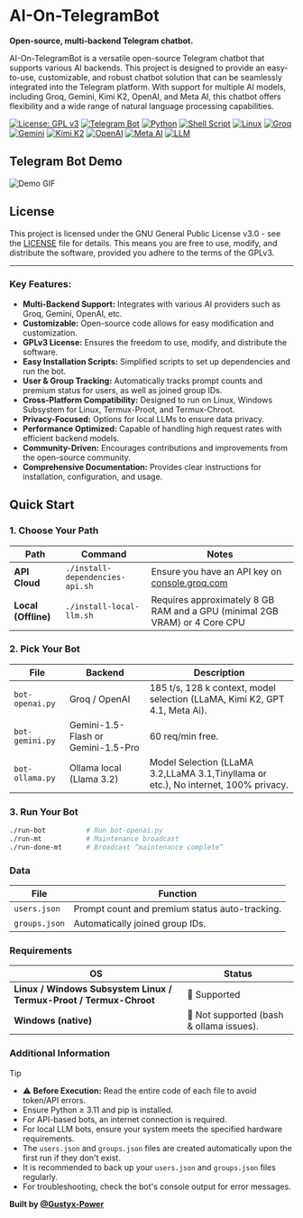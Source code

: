 # AI-On-TelegramBot
**Open-source, multi-backend Telegram chatbot.**

AI-On-TelegramBot is a versatile open-source Telegram chatbot that supports various AI backends. This project is designed to provide an easy-to-use, customizable, and robust chatbot solution that can be seamlessly integrated into the Telegram platform. With support for multiple AI models, including Groq, Gemini, Kimi K2, OpenAI, and Meta AI, this chatbot offers flexibility and a wide range of natural language processing capabilities.

[![License: GPL v3](https://img.shields.io/badge/License-GPLv3-blue.svg)](https://www.gnu.org/licenses/gpl-3.0)
[![Telegram Bot](https://img.shields.io/badge/Telegram-Bot-blue.svg?logo=telegram)](https://telegram.org/)
[![Python](https://img.shields.io/badge/Python-3.11+-blue.svg?logo=python&logoColor=yellow)](https://www.python.org/)
[![Shell Script](https://img.shields.io/badge/Shell%20Script-bash-green.svg?logo=gnu-bash&logoColor=white)](https://www.gnu.org/software/bash/)
[![Linux](https://img.shields.io/badge/Linux-Kernel-yellow.svg?logo=linux&logoColor=black)](https://www.kernel.org/)
[![Groq](https://img.shields.io/badge/Powered%20by-Groq-green.svg)](https://groq.com/)
[![Gemini](https://img.shields.io/badge/Powered%20by-Gemini-blue.svg)](https://deepmind.google/technologies/gemini/)
[![Kimi K2](https://img.shields.io/badge/Powered%20by-Kimi%20K2-orange.svg)](https://www.kimi.ai/)
[![OpenAI](https://img.shields.io/badge/Powered%20by-OpenAI-black.svg)](https://openai.com/)
[![Meta AI](https://img.shields.io/badge/Powered%20by-Meta%20AI-blueviolet.svg)](https://ai.meta.com/)
[![LLM](https://img.shields.io/badge/Technology-LLM-lightgrey.svg)]()

## Telegram Bot Demo
![Demo GIF](https://raw.githubusercontent.com/Gustyx-Power/Ai-On-TelegramBot/master/result.gif)

## License
This project is licensed under the GNU General Public License v3.0 - see the [LICENSE](LICENSE) file for details.
This means you are free to use, modify, and distribute the software, provided you adhere to the terms of the GPLv3.

---

### Key Features:
- **Multi-Backend Support:** Integrates with various AI providers such as Groq, Gemini, OpenAI, etc.
- **Customizable:** Open-source code allows for easy modification and customization.
- **GPLv3 License:** Ensures the freedom to use, modify, and distribute the software.
- **Easy Installation Scripts:** Simplified scripts to set up dependencies and run the bot.
- **User & Group Tracking:** Automatically tracks prompt counts and premium status for users, as well as joined group IDs.
- **Cross-Platform Compatibility:** Designed to run on Linux, Windows Subsystem for Linux, Termux-Proot, and Termux-Chroot.
- **Privacy-Focused:** Options for local LLMs to ensure data privacy.
- **Performance Optimized:** Capable of handling high request rates with efficient backend models.
- **Community-Driven:** Encourages contributions and improvements from the open-source community.
- **Comprehensive Documentation:** Provides clear instructions for installation, configuration, and usage.


## Quick Start

### 1. Choose Your Path
| Path | Command | Notes                                                                      |
| --- | --- |----------------------------------------------------------------------------|
| **API Cloud** | `./install-dependencies-api.sh` | Ensure you have an API key on [console.groq.com](https://console.groq.com) |
| **Local (Offline)** | `./install-local-llm.sh` | Requires approximately 8 GB RAM and a GPU (minimal 2GB VRAM) or 4 Core CPU |

### 2. Pick Your Bot
| File            | Backend                            | Description                                                                         |
|-----------------|------------------------------------|-------------------------------------------------------------------------------------|
| `bot-openai.py` | Groq / OpenAI                      | 185 t/s, 128 k context, model selection (LLaMA, Kimi K2, GPT 4.1, Meta Ai).         |
| `bot-gemini.py` | Gemini-1.5-Flash or Gemini-1.5-Pro | 60 req/min free.                                                                    |
| `bot-ollama.py` | Ollama local (Llama 3.2)           | Model Selection (LLaMA 3.2,LLaMA 3.1,Tinyllama or etc.), No internet, 100% privacy. |

### 3. Run Your Bot
```bash
./run-bot          # Run bot-openai.py
./run-mt           # Maintenance broadcast
./run-done-mt      # Broadcast “maintenance complete”
```

### Data
| File          | Function                                         |
| ------------- | ---------------------------------------------- |
| `users.json`  | Prompt count and premium status auto-tracking. |
| `groups.json` | Automatically joined group IDs. |

### Requirements
| OS                                                                 | Status                                   |
|--------------------------------------------------------------------|------------------------------------------|
| **Linux / Windows Subsystem Linux / Termux-Proot / Termux-Chroot** | 🚀 Supported                             |
| **Windows (native)**                                               | 🚫 Not supported (bash & ollama issues). |

### Additional Information
> [!TIP]
> - ⚠️ **Before Execution:** Read the entire code of each file to avoid token/API errors.
> - Ensure Python ≥ 3.11 and pip is installed.
> - For API-based bots, an internet connection is required.
> - For local LLM bots, ensure your system meets the specified hardware requirements.
> - The `users.json` and `groups.json` files are created automatically upon the first run if they don't exist.
> - It is recommended to back up your `users.json` and `groups.json` files regularly.
> - For troubleshooting, check the bot's console output for error messages.

**Built by [@Gustyx-Power](https://github.com/Gustyx-Power)**
